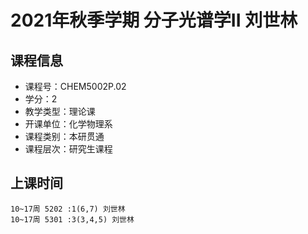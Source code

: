 # 2021年秋季学期 分子光谱学II 刘世林






## 课程信息

- 课程号：CHEM5002P.02
- 学分：2
- 教学类型：理论课
- 开课单位：化学物理系
- 课程类别：本研贯通
- 课程层次：研究生课程

## 上课时间

```
10~17周 5202 :1(6,7) 刘世林
10~17周 5301 :3(3,4,5) 刘世林
```

